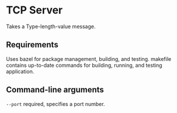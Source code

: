 TCP Server
==========

Takes a Type-length-value message.

Requirements
------------
Uses bazel for package management, building, and testing. makefile contains up-to-date commands for building, running, and testing application.

Command-line arguments
---
`--port` required, specifies a port number.

